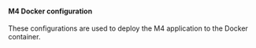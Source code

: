 #### M4 Docker configuration

These configurations are used to deploy the M4 application to the Docker container.

